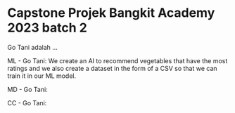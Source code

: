 # Capstone Projek Bangkit Academy 2023 batch 2
<p>Go Tani adalah ...
<p>ML - Go Tani: We create an AI to recommend vegetables that have the most ratings and we also create a dataset in the form of a CSV so that we can train it in our ML model.
<p>MD - Go Tani: 
<p>CC - Go Tani: 

